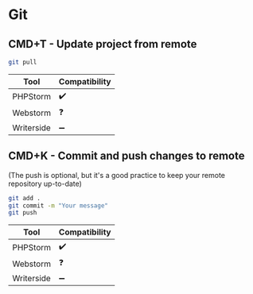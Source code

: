 # Git

## CMD+T - Update project from remote
```bash
git pull
```

| Tool       | Compatibility      | 
|------------|--------------------|
| PHPStorm   | :heavy_check_mark: |
| Webstorm   | :question:         |
| Writerside | :heavy_minus_sign: |

## CMD+K - Commit and push changes to remote

(The push is optional, but it's a good practice to keep your remote repository up-to-date)

```bash
git add .
git commit -m "Your message"
git push
```

| Tool       | Compatibility      | 
|------------|--------------------|
| PHPStorm   | :heavy_check_mark: |
| Webstorm   | :question:         |
| Writerside | :heavy_minus_sign: |

